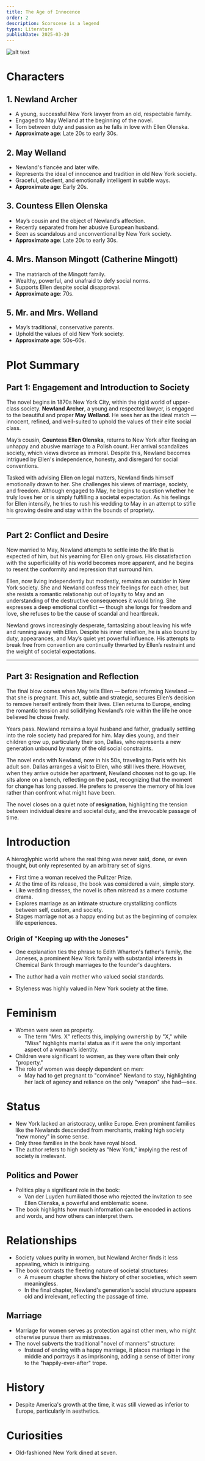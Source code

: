 ```yaml
---
title: The Age of Innocence
order: 2
description: Scorscese is a legend
types: Literature
publishDate: 2025-03-20
---
```


![alt text](image.png)

# Characters

## 1. **Newland Archer**
- A young, successful New York lawyer from an old, respectable family.
- Engaged to May Welland at the beginning of the novel.
- Torn between duty and passion as he falls in love with Ellen Olenska.
- **Approximate age**: Late 20s to early 30s.

## 2. **May Welland**
- Newland's fiancée and later wife.
- Represents the ideal of innocence and tradition in old New York society.
- Graceful, obedient, and emotionally intelligent in subtle ways.
- **Approximate age**: Early 20s.

## 3. **Countess Ellen Olenska**
- May’s cousin and the object of Newland’s affection.
- Recently separated from her abusive European husband.
- Seen as scandalous and unconventional by New York society.
- **Approximate age**: Late 20s to early 30s.

## 4. **Mrs. Manson Mingott (Catherine Mingott)**
- The matriarch of the Mingott family.
- Wealthy, powerful, and unafraid to defy social norms.
- Supports Ellen despite social disapproval.
- **Approximate age**: 70s.

## 5. **Mr. and Mrs. Welland**
- May’s traditional, conservative parents.
- Uphold the values of old New York society.
- **Approximate age**: 50s–60s.

# Plot Summary

## Part 1: Engagement and Introduction to Society

The novel begins in 1870s New York City, within the rigid world of upper-class society. **Newland Archer**, a young and respected lawyer, is engaged to the beautiful and proper **May Welland**. He sees her as the ideal match — innocent, refined, and well-suited to uphold the values of their elite social class.

May’s cousin, **Countess Ellen Olenska**, returns to New York after fleeing an unhappy and abusive marriage to a Polish count. Her arrival scandalizes society, which views divorce as immoral. Despite this, Newland becomes intrigued by Ellen's independence, honesty, and disregard for social conventions.

Tasked with advising Ellen on legal matters, Newland finds himself emotionally drawn to her. She challenges his views of marriage, society, and freedom. Although engaged to May, he begins to question whether he truly loves her or is simply fulfilling a societal expectation. As his feelings for Ellen intensify, he tries to rush his wedding to May in an attempt to stifle his growing desire and stay within the bounds of propriety.

---

## Part 2: Conflict and Desire

Now married to May, Newland attempts to settle into the life that is expected of him, but his yearning for Ellen only grows. His dissatisfaction with the superficiality of his world becomes more apparent, and he begins to resent the conformity and repression that surround him.

Ellen, now living independently but modestly, remains an outsider in New York society. She and Newland confess their feelings for each other, but she resists a romantic relationship out of loyalty to May and an understanding of the destructive consequences it would bring. She expresses a deep emotional conflict — though she longs for freedom and love, she refuses to be the cause of scandal and heartbreak.

Newland grows increasingly desperate, fantasizing about leaving his wife and running away with Ellen. Despite his inner rebellion, he is also bound by duty, appearances, and May’s quiet yet powerful influence. His attempts to break free from convention are continually thwarted by Ellen’s restraint and the weight of societal expectations.

---

## Part 3: Resignation and Reflection

The final blow comes when May tells Ellen — before informing Newland — that she is pregnant. This act, subtle and strategic, secures Ellen’s decision to remove herself entirely from their lives. Ellen returns to Europe, ending the romantic tension and solidifying Newland’s role within the life he once believed he chose freely.

Years pass. Newland remains a loyal husband and father, gradually settling into the role society had prepared for him. May dies young, and their children grow up, particularly their son, Dallas, who represents a new generation unbound by many of the old social constraints.

The novel ends with Newland, now in his 50s, traveling to Paris with his adult son. Dallas arranges a visit to Ellen, who still lives there. However, when they arrive outside her apartment, Newland chooses not to go up. He sits alone on a bench, reflecting on the past, recognizing that the moment for change has long passed. He prefers to preserve the memory of his love rather than confront what might have been.

The novel closes on a quiet note of **resignation**, highlighting the tension between individual desire and societal duty, and the irrevocable passage of time.


# Introduction

A hieroglyphic world where the real thing was never said, done, or even thought, but only represented by an arbitrary set of signs.

- First time a woman received the Pulitzer Prize.
- At the time of its release, the book was considered a vain, simple story.
- Like wedding dresses, the novel is often misread as a mere costume drama.
- Explores marriage as an intimate structure crystallizing conflicts between self, custom, and society.
- Stages marriage not as a happy ending but as the beginning of complex life experiences.

### Origin of "Keeping up with the Joneses"

- One explanation ties the phrase to Edith Wharton's father's family, the Joneses, a prominent New York family with substantial interests in Chemical Bank through marriages to the founder's daughters.

- The author had a vain mother who valued social standards.
- Styleness was highly valued in New York society at the time.

# Feminism

- Women were seen as property.
    - The term "Mrs. X" reflects this, implying ownership by "X," while "Miss" highlights marital status as if it were the only important aspect of a woman's identity.
- Children were significant to women, as they were often their only "property."
- The role of women was deeply dependent on men:
    - May had to get pregnant to "convince" Newland to stay, highlighting her lack of agency and reliance on the only "weapon" she had—sex.

# Status

- New York lacked an aristocracy, unlike Europe. Even prominent families like the Newlands descended from merchants, making high society "new money" in some sense.
- Only three families in the book have royal blood.
- The author refers to high society as "New York," implying the rest of society is irrelevant.

## Politics and Power

- Politics play a significant role in the book:
    - Van der Luyden humiliated those who rejected the invitation to see Ellen Olenska, a powerful and emblematic scene.
- The book highlights how much information can be encoded in actions and words, and how others can interpret them.

# Relationships

- Society values purity in women, but Newland Archer finds it less appealing, which is intriguing.
- The book contrasts the fleeting nature of societal structures:
    - A museum chapter shows the history of other societies, which seem meaningless.
    - In the final chapter, Newland's generation's social structure appears old and irrelevant, reflecting the passage of time.

## Marriage

- Marriage for women serves as protection against other men, who might otherwise pursue them as mistresses.
- The novel subverts the traditional "novel of manners" structure:
    - Instead of ending with a happy marriage, it places marriage in the middle and portrays it as imprisoning, adding a sense of bitter irony to the "happily-ever-after" trope.

# History

- Despite America's growth at the time, it was still viewed as inferior to Europe, particularly in aesthetics.

# Curiosities

- Old-fashioned New York dined at seven.
